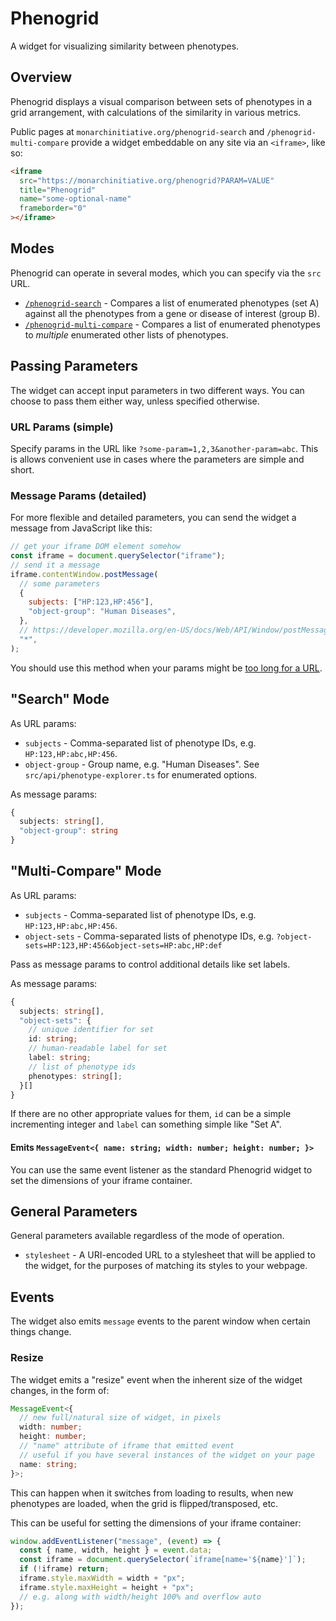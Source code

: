 # Phenogrid

A widget for visualizing similarity between phenotypes.

## Overview

Phenogrid displays a visual comparison between sets of phenotypes in a grid arrangement, with calculations of the similarity in various metrics.

Public pages at `monarchinitiative.org/phenogrid-search` and `/phenogrid-multi-compare` provide a widget embeddable on any site via an `<iframe>`, like so:

```html
<iframe
  src="https://monarchinitiative.org/phenogrid?PARAM=VALUE"
  title="Phenogrid"
  name="some-optional-name"
  frameborder="0"
></iframe>
```

## Modes

Phenogrid can operate in several modes, which you can specify via the `src` URL.

- [`/phenogrid-search`](#search-mode) - Compares a list of enumerated phenotypes (set A) against all the phenotypes from a gene or disease of interest (group B).
- [`/phenogrid-multi-compare`](#multi-compare-mode) - Compares a list of enumerated phenotypes to _multiple_ enumerated other lists of phenotypes.

## Passing Parameters

The widget can accept input parameters in two different ways.
You can choose to pass them either way, unless specified otherwise.

### URL Params (simple)

Specify params in the URL like `?some-param=1,2,3&another-param=abc`.
This is allows convenient use in cases where the parameters are simple and short.

### Message Params (detailed)

For more flexible and detailed parameters, you can send the widget a message from JavaScript like this:

```js
// get your iframe DOM element somehow
const iframe = document.querySelector("iframe");
// send it a message
iframe.contentWindow.postMessage(
  // some parameters
  {
    subjects: ["HP:123,HP:456"],
    "object-group": "Human Diseases",
  },
  // https://developer.mozilla.org/en-US/docs/Web/API/Window/postMessage#targetorigin
  "*",
);
```

You should use this method when your params might be [too long for a URL](https://www.google.com/search?q=max+url+length).

## "Search" Mode

As URL params:

- `subjects` - Comma-separated list of phenotype IDs, e.g. `HP:123,HP:abc,HP:456`.
- `object-group` - Group name, e.g. "Human Diseases".
  See `src/api/phenotype-explorer.ts` for enumerated options.

As message params:

```ts
{
  subjects: string[],
  "object-group": string
}
```

## "Multi-Compare" Mode

As URL params:

- `subjects` - Comma-separated list of phenotype IDs, e.g. `HP:123,HP:abc,HP:456`.
- `object-sets` - Comma-separated lists of phenotype IDs, e.g. `?object-sets=HP:123,HP:456&object-sets=HP:abc,HP:def`

Pass as message params to control additional details like set labels.

As message params:

```ts
{
  subjects: string[],
  "object-sets": {
    // unique identifier for set
    id: string;
    // human-readable label for set
    label: string;
    // list of phenotype ids
    phenotypes: string[];
  }[]
}
```

If there are no other appropriate values for them, `id` can be a simple incrementing integer and `label` can something simple like "Set A".

#### Emits `MessageEvent<{ name: string; width: number; height: number; }>`

You can use the same event listener as the standard Phenogrid widget to set the dimensions of your iframe container.

## General Parameters

General parameters available regardless of the mode of operation.

- `stylesheet` - A URI-encoded URL to a stylesheet that will be applied to the widget, for the purposes of matching its styles to your webpage.

## Events

The widget also emits `message` events to the parent window when certain things change.

### Resize

The widget emits a "resize" event when the inherent size of the widget changes, in the form of:

```ts
MessageEvent<{
  // new full/natural size of widget, in pixels
  width: number;
  height: number;
  // "name" attribute of iframe that emitted event
  // useful if you have several instances of the widget on your page
  name: string;
}>;
```

This can happen when it switches from loading to results, when new phenotypes are loaded, when the grid is flipped/transposed, etc.

This can be useful for setting the dimensions of your iframe container:

```js
window.addEventListener("message", (event) => {
  const { name, width, height } = event.data;
  const iframe = document.querySelector(`iframe[name='${name}']`);
  if (!iframe) return;
  iframe.style.maxWidth = width + "px";
  iframe.style.maxHeight = height + "px";
  // e.g. along with width/height 100% and overflow auto
});
```
